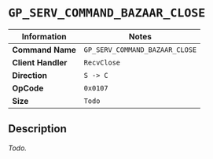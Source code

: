 # `GP_SERV_COMMAND_BAZAAR_CLOSE`

| Information               | Notes |
|---                        |---    |
| **Command Name**          | `GP_SERV_COMMAND_BAZAAR_CLOSE` |
| **Client Handler**        | `RecvClose` |
| **Direction**             | `S -> C` |
| **OpCode**                | `0x0107` |
| **Size**                  | `Todo` |

## Description

_Todo._
